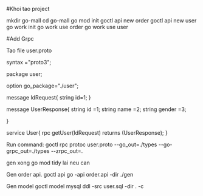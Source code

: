 
#Khoi tao project

mkdir go-mall
cd  go-mall
go mod init
goctl api new order
goctl api new user
go work init
go work use order
go work use user

#Add Grpc 

Tao file user.proto

syntax ="proto3";


package user;

option go_package="./user";

message IdRequest{
    string id=1;
}


message UserResponse{
    string id =1;
    string name =2;
    string gender =3;

}

service User{
 rpc getUser(IdRequest) returns (UserResponse);
}

Run command:
goctl rpc protoc user.proto --go_out=./types --go-grpc_out=./types --zrpc_out=.

gen xong go mod tidy lai neu can

Gen order api.
goctl api go -api order.api -dir ./gen


Gen model
goctl model mysql ddl -src user.sql -dir . -c
